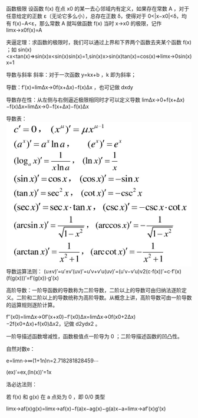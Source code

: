 函数极限
设函数 f(x) 在点 x0 的某一去心邻域内有定义，如果存在常数 A ，对于任意给定的正数 ε（无论它多么小），总存在正数 δ，使得对于 0<|x−x0|<δ，均有 f(x)−A<ε，那么常数 A 就叫做函数 f(x) 当时 x→x0 的极限，记作
limx→x0f(x)=A

夹逼定理：求函数的极限时，我们可以通过上界和下界两个函数去夹某个函数 f(x) ；如
sin(x)<x<tan(x)⇒sin(x)x<sin(x)sin(x)=1,sin(x)x>sin(x)tan(x)=cos(x)⇒limx→0sin(x)x=1

导数与斜率
斜率：对于一次函数 y=kx+b ，k 即为斜率；

导数：f′(x)=limΔx→0f(x+Δx)−f(x)Δx ，也可记做 dxdy

导数存在性：从左侧与右侧逼近极限相同时才可以定义导数 limΔx→0+f(x+Δx)−f(x)Δx=limΔx→0−f(x+Δx)−f(x)Δx

导数表：
<img src="../../img/dsb.png">
导数运算法则：
(u±v)′=u′±v′(uv)′=u′v+v′u(uv)′=(u′v−v′u)v2(c⋅f(x))′=c⋅f′(x)(f(g(x)))′=f′(g(x))⋅g′(x)

高阶导数：一阶导函数的导数称为二阶导数，二阶以上的导数可由归纳法逐阶定义。二阶和二阶以上的导数统称为高阶导数。从概念上讲，高阶导数可由一阶导数的运算规则逐阶计算。

f′′(x0)=limΔx→0f′(x+x0)−f′(x0)Δx=limΔx→0f(x0+2Δx)−2f(x0+Δx)+f(x0)Δx2，记做 d2ydx2 。

一阶导描述函数增减性，函数极值点一阶导为 0 ；二阶导描述函数的凹凸性。

自然对数e：

e=limn→∞(1+1n)n=2.718281828459⋯

(ex)′=ex,(ln(x))′=1x

洛必达法则：

若 f(x) 和 g(x) 在 a 点处为 0 ，即 0/0 类型

limx→af(x)g(x)=limx→af(x)−f(a)x−ag(x)−g(a)x−a=limx→af′(x)g′(x)



